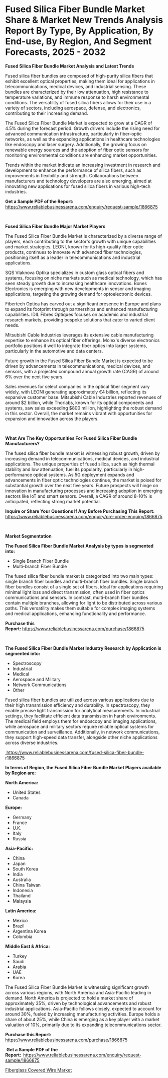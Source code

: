 <p><h1>Fused Silica Fiber Bundle Market Share & Market New Trends Analysis Report By Type, By Application, By End-use, By Region, And Segment Forecasts, 2025 - 2032</h1></p><p><strong>Fused Silica Fiber Bundle Market Analysis and Latest Trends</strong></p>
<p><p>Fused silica fiber bundles are composed of high-purity silica fibers that exhibit excellent optical properties, making them ideal for applications in telecommunications, medical devices, and industrial sensing. These bundles are characterized by their low attenuation, high resistance to temperature variations, and immune response to harsh environmental conditions. The versatility of fused silica fibers allows for their use in a variety of sectors, including aerospace, defense, and electronics, contributing to their increasing demand.</p><p>The Fused Silica Fiber Bundle Market is expected to grow at a CAGR of 4.5% during the forecast period. Growth drivers include the rising need for advanced communication infrastructure, particularly in fiber-optic networks, as well as the expanding applications in healthcare technologies like endoscopy and laser surgery. Additionally, the growing focus on renewable energy sources and the adoption of fiber optic sensors for monitoring environmental conditions are enhancing market opportunities.</p><p>Trends within the market indicate an increasing investment in research and development to enhance the performance of silica fibers, such as improvements in flexibility and strength. Collaborations between manufacturers and technology developers are also emerging, aimed at innovating new applications for fused silica fibers in various high-tech industries.</p></p>
<p><strong>Get a Sample PDF of the Report:&nbsp;</strong> <a href="https://www.reliablebusinessarena.com/enquiry/request-sample/1866875?utm_campaign=2231&utm_medium=2&utm_source=Github&utm_content=ia&utm_term=04022025&utm_id=fused-silica-fiber-bundle">https://www.reliablebusinessarena.com/enquiry/request-sample/1866875</a></p>
<p>&nbsp;</p>
<p><strong>Fused Silica Fiber Bundle Major Market Players</strong></p>
<p><p>The Fused Silica Fiber Bundle Market is characterized by a diverse range of players, each contributing to the sector's growth with unique capabilities and market strategies. LEONI, known for its high-quality fiber optic products, continues to innovate with advanced fiber technologies, positioning itself as a leader in telecommunications and industrial applications.</p><p>SQS Vlaknova Optika specializes in custom glass optical fibers and systems, focusing on niche markets such as medical technology, which has seen steady growth due to increasing healthcare innovations. Bones Electronics is emerging with new developments in sensor and imaging applications, targeting the growing demand for optoelectronic devices.</p><p>Fibertech Optica has carved out a significant presence in Europe and plans to expand its footprint through partnerships and enhanced manufacturing capabilities. IDIL Fibres Optiques focuses on academic and industrial research markets, providing bespoke solutions that cater to varied client needs.</p><p>Mitsubishi Cable Industries leverages its extensive cable manufacturing expertise to enhance its optical fiber offerings. Molex's diverse electronics portfolio positions it well to integrate fiber optics into larger systems, particularly in the automotive and data centers.</p><p>Future growth in the Fused Silica Fiber Bundle Market is expected to be driven by advancements in telecommunications, medical devices, and sensors, with a projected compound annual growth rate (CAGR) of around 6% over the next five years. </p><p>Sales revenues for select companies in the optical fiber segment vary widely, with LEONI generating approximately €4 billion, reflecting its expansive customer base. Mitsubishi Cable Industries reported revenues of around $2 billion, while Thorlabs, known for its optical components and systems, saw sales exceeding $800 million, highlighting the robust demand in this sector. Overall, the market remains vibrant with opportunities for expansion and innovation across the players.</p></p>
<p>&nbsp;</p>
<p><strong>What Are The Key Opportunities For Fused Silica Fiber Bundle Manufacturers?</strong></p>
<p><p>The fused silica fiber bundle market is witnessing robust growth, driven by increasing demand in telecommunications, medical devices, and industrial applications. The unique properties of fused silica, such as high thermal stability and low attenuation, fuel its popularity, particularly in high-performance optical systems. As 5G deployment expands and advancements in fiber optic technologies continue, the market is poised for substantial growth over the next five years. Future prospects will hinge on innovation in manufacturing processes and increasing adoption in emerging sectors like IoT and smart sensors. Overall, a CAGR of around 8-10% is anticipated, reflecting strong market potential.</p></p>
<p><strong>Inquire or Share Your Questions If Any Before Purchasing This Report:</strong> <a href="https://www.reliablebusinessarena.com/enquiry/pre-order-enquiry/1866875?utm_campaign=2231&utm_medium=2&utm_source=Github&utm_content=ia&utm_term=04022025&utm_id=fused-silica-fiber-bundle">https://www.reliablebusinessarena.com/enquiry/pre-order-enquiry/1866875</a></p>
<p>&nbsp;</p>
<p><strong>Market Segmentation</strong></p>
<p><strong>The Fused Silica Fiber Bundle Market Analysis by types is segmented into:</strong></p>
<p><ul><li>Single Branch Fiber Bundle</li><li>Multi-branch Fiber Bundle</li></ul></p>
<p><p>The fused silica fiber bundle market is categorized into two main types: single branch fiber bundles and multi-branch fiber bundles. Single branch fiber bundles consist of a single set of fibers, ideal for applications requiring minimal light loss and direct transmission, often used in fiber optics communications and sensors. In contrast, multi-branch fiber bundles contain multiple branches, allowing for light to be distributed across various paths. This versatility makes them suitable for complex imaging systems and medical applications, enhancing functionality and performance.</p></p>
<p><strong>Purchase this Report:&nbsp;</strong><a href="https://www.reliablebusinessarena.com/purchase/1866875?utm_campaign=2231&utm_medium=2&utm_source=Github&utm_content=ia&utm_term=04022025&utm_id=fused-silica-fiber-bundle">https://www.reliablebusinessarena.com/purchase/1866875</a></p>
<p>&nbsp;</p>
<p><strong>The Fused Silica Fiber Bundle Market Industry Research by Application is segmented into:</strong></p>
<p><ul><li>Spectroscopy</li><li>Industrial</li><li>Medical</li><li>Aerospace and Military</li><li>Network Communications</li><li>Other</li></ul></p>
<p><p>Fused silica fiber bundles are utilized across various applications due to their high transmission efficiency and durability. In spectroscopy, they enable precise light transmission for analytical measurements. In industrial settings, they facilitate efficient data transmission in harsh environments. The medical field employs them for endoscopy and imaging applications, while aerospace and military sectors require reliable optical systems for communication and surveillance. Additionally, in network communications, they support high-speed data transfer, alongside other niche applications across diverse industries.</p></p>
<p><a href="https://www.reliablebusinessarena.com/fused-silica-fiber-bundle-r1866875?utm_campaign=2231&utm_medium=2&utm_source=Github&utm_content=ia&utm_term=04022025&utm_id=fused-silica-fiber-bundle">&nbsp;https://www.reliablebusinessarena.com/fused-silica-fiber-bundle-r1866875</a></p>
<p><strong>In terms of Region, the Fused Silica Fiber Bundle Market Players available by Region are:</strong></p>
<p>
    <p> <strong> North America: </strong>
        <ul>
            <li>United States</li>
            <li>Canada</li>
        </ul>
        </p> 
    <p> <strong> Europe: </strong>
        <ul>
            <li>Germany</li>
            <li>France</li>
            <li>U.K.</li>
            <li>Italy</li>
            <li>Russia</li>
        </ul>
        </p> 
    <p> <strong> Asia-Pacific: </strong>
        <ul>
            <li>China</li>
            <li>Japan</li>
            <li>South Korea</li>
            <li>India</li>
            <li>Australia</li>
            <li>China Taiwan</li>
            <li>Indonesia</li>
            <li>Thailand</li>
            <li>Malaysia</li>
        </ul>
        </p> 
    <p> <strong> Latin America: </strong>
        <ul>
            <li>Mexico</li>
            <li>Brazil</li>
            <li>Argentina Korea</li>
            <li>Colombia</li>
        </ul>
        </p> 
    <p> <strong> Middle East & Africa: </strong>
        <ul>
            <li>Turkey</li>
            <li>Saudi</li>
            <li>Arabia</li>
            <li>UAE</li>
            <li>Korea</li>
        </ul>
    </p>
    </p>
<p><p>The Fused Silica Fiber Bundle Market is witnessing significant growth across various regions, with North America and Asia-Pacific leading in demand. North America is projected to hold a market share of approximately 35%, driven by technological advancements and robust industrial applications. Asia-Pacific follows closely, expected to account for around 30%, fueled by increasing manufacturing activities. Europe holds a share of about 25%, while China is emerging as a key player with a market valuation of 10%, primarily due to its expanding telecommunications sector.</p></p>
<p><strong>Purchase this Report: </strong><a href="https://www.reliablebusinessarena.com/purchase/1866875?utm_campaign=2231&utm_medium=2&utm_source=Github&utm_content=ia&utm_term=04022025&utm_id=fused-silica-fiber-bundle">https://www.reliablebusinessarena.com/purchase/1866875</a></p>
<p>&nbsp;<strong>Get a Sample PDF of the Report:&nbsp;&nbsp;</strong><a href="https://www.reliablebusinessarena.com/enquiry/request-sample/1866875?utm_campaign=2231&utm_medium=2&utm_source=Github&utm_content=ia&utm_term=04022025&utm_id=fused-silica-fiber-bundle">https://www.reliablebusinessarena.com/enquiry/request-sample/1866875</a></p>
<p><strong></strong></p>
<p><p><a href="https://github.com/ParvinKhatun77/Market-Research-Report-List-1/blob/main/fiberglass-covered-wire-market.md?utm_campaign=2231&utm_medium=2&utm_source=Github&utm_content=ia&utm_term=04022025&utm_id=fused-silica-fiber-bundle">Fiberglass Covered Wire Market</a></p></p>